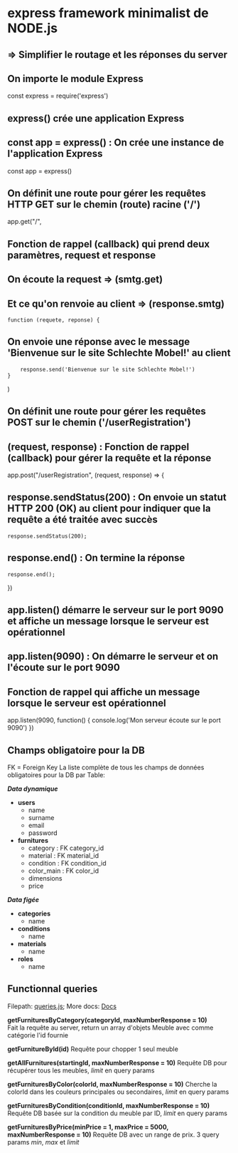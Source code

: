 # express framework minimalist de NODE.js

## => Simplifier le routage et les réponses du server

## On importe le module Express

const express = require('express')

## express() crée une application Express

## const app = express() : On crée une instance de l'application Express

const app = express()

## On définit une route pour gérer les requêtes HTTP GET sur le chemin (route) racine ('/')

app.get("/",

## Fonction de rappel (callback) qui prend deux paramètres, request et response

## On écoute la request => (smtg.get)

## Et ce qu'on renvoie au client => (response.smtg)

    function (requete, reponse) {

## On envoie une réponse avec le message 'Bienvenue sur le site Schlechte Mobel!' au client

        response.send('Bienvenue sur le site Schlechte Mobel!')
    }
)

## On définit une route pour gérer les requêtes POST sur le chemin ('/userRegistration')

## (request, response) : Fonction de rappel (callback) pour gérer la requête et la réponse

app.post("/userRegistration", (request, response) => {

## response.sendStatus(200) : On envoie un statut HTTP 200 (OK) au client pour indiquer que la requête a été traitée avec succès

    response.sendStatus(200);

## response.end() : On termine la réponse

    response.end();
})

## app.listen() démarre le serveur sur le port 9090 et affiche un message lorsque le serveur est opérationnel

## app.listen(9090) : On démarre le serveur et on l'écoute sur le port 9090

## Fonction de rappel qui affiche un message lorsque le serveur est opérationnel

app.listen(9090, function() {
    console.log('Mon serveur écoute sur le port 9090')
})

## Champs obligatoire pour la DB

FK = Foreign Key
La liste complète de tous les champs de données obligatoires pour la DB par Table:

***Data dynamique***

- **users**
  - name
  - surname
  - email
  - password
- **furnitures**
  - category : FK category_id
  - material : FK material_id
  - condition : FK condition_id
  - color_main : FK color_id
  - dimensions
  - price

***Data figée***

- **categories**
  - name
- **conditions**
  - name
- **materials**
  - name
- **roles**
  - name

## Functionnal queries

Filepath: [queries.js](./queries.js);
More docs: [Docs](http://localhost:9090)

**getFurnituresByCategory(categoryId, maxNumberResponse = 10)**  
Fait la requête au server, return un array d'objets Meuble avec comme catégorie l'id fournie

**getFurnitureById(id)**
Requête pour chopper 1 seul meuble

**getAllFurnitures(startingId, maxNumberResponse = 10)**
Requête DB pour récupérer tous les meubles, *limit* en query params

**getFurnituresByColor(colorId, maxNumberResponse = 10)**
Cherche la colorId dans les couleurs principales ou secondaires, *limit* en query params

**getFurnituresByCondition(conditionId, maxNumberResponse = 10)**
Requête DB basée sur la condition du meuble par ID, *limit* en query params

**getFurnituresByPrice(minPrice = 1, maxPrice = 5000, maxNumberResponse = 10)**
Requête DB avec un range de prix. 3 query params *min*, *max* et *limit*
